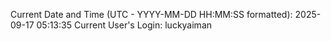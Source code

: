 Current Date and Time (UTC - YYYY-MM-DD HH:MM:SS formatted): 2025-09-17 05:13:35
Current User's Login: luckyaiman
